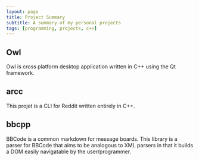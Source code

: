 ```yaml
---
layout: page
title: Project Summary
subtitle: A summary of my personal projects
tags: [programming, projects, c++]
---
```


## Owl

Owl is cross platform desktop application written in C++ using the Qt framework.

## arcc

This projet is a CLI for Reddit written entirely in C++.

## bbcpp

BBCode is a common markdown for message boards. This library is a parser for BBCode that aims to be analogous to XML parsers in that it builds a DOM easily navigatable by the user/programmer.

